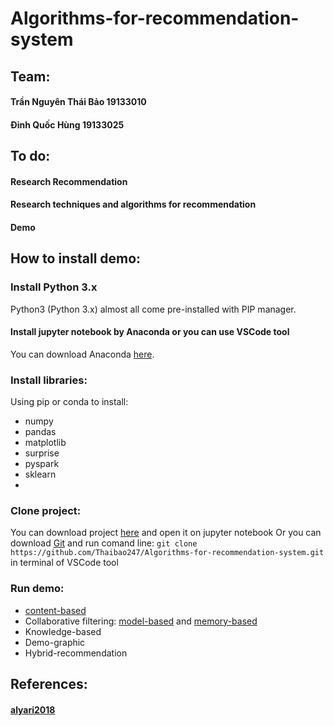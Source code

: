 # Algorithms-for-recommendation-system

## Team:
#### Trần Nguyên Thái Bảo 19133010   
#### Đinh Quốc Hùng 19133025   

## To do:
#### Research Recommendation
#### Research techniques and algorithms for recommendation
#### Demo

## How to install demo:
### Install Python 3.x
Python3 (Python 3.x) almost all come pre-installed with PIP manager.
#### Install jupyter notebook by Anaconda or you can use VSCode tool
You can download Anaconda [here](https://www.anaconda.com/).
### Install libraries: 
Using pip or conda to install:
- numpy
- pandas
- matplotlib
- surprise
- pyspark
- sklearn
- 
### Clone project: 
You can download project [here](https://github.com/Thaibao247/Algorithms-for-recommendation-system.git) and open it on jupyter notebook
Or you can download [Git](https://git-scm.com/downloads) and run comand line: `git clone https://github.com/Thaibao247/Algorithms-for-recommendation-system.git` in terminal of VSCode tool
### Run demo:
- [content-based](https://github.com/Thaibao247/Algorithms-for-recommendation-system/blob/main/RecommendationTechniques/01_%20Content_based_filtering/demo.ipynb)
- Collaborative filtering: [model-based](https://github.com/Thaibao247/Algorithms-for-recommendation-system/blob/main/RecommendationTechniques/02_%20Collaborative_filtering/Model-based-using-ALS.ipynb) and [memory-based](https://github.com/Thaibao247/Algorithms-for-recommendation-system/blob/main/RecommendationTechniques/02_%20Collaborative_filtering/Memory-based-using-SVD.ipynb)
- Knowledge-based
- Demo-graphic
- Hybrid-recommendation

## References:
#### [alyari2018](https://drive.google.com/file/d/1RkB0PMpJylbo4kg6H5V0urW8OZ1ww-nd/view)
